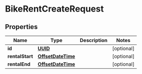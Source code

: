 # BikeRentCreateRequest

## Properties
Name | Type | Description | Notes
------------ | ------------- | ------------- | -------------
**id** | [**UUID**](UUID.md) |  |  [optional]
**rentalStart** | [**OffsetDateTime**](OffsetDateTime.md) |  |  [optional]
**rentalEnd** | [**OffsetDateTime**](OffsetDateTime.md) |  |  [optional]
